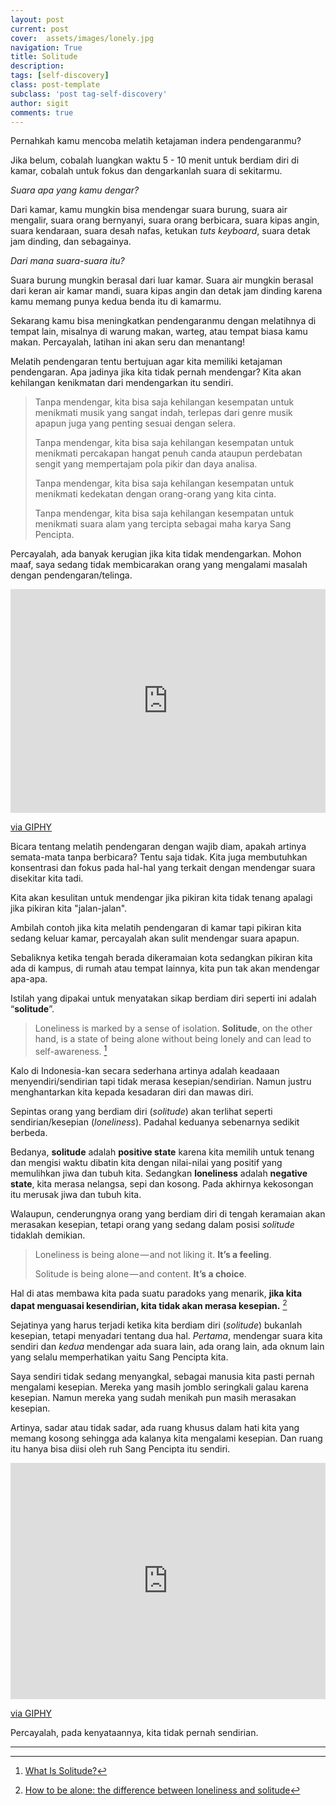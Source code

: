```yaml
---
layout: post
current: post
cover:  assets/images/lonely.jpg
navigation: True
title: Solitude
description: 
tags: [self-discovery]
class: post-template
subclass: 'post tag-self-discovery'
author: sigit
comments: true
---
```


Pernahkah kamu mencoba melatih ketajaman indera pendengaranmu?

Jika belum, cobalah luangkan waktu 5 - 10 menit untuk berdiam diri di kamar, cobalah untuk fokus dan dengarkanlah suara di sekitarmu.

*Suara apa yang kamu dengar?*

Dari kamar, kamu mungkin bisa mendengar suara burung, suara air mengalir, suara orang bernyanyi, suara orang berbicara, suara kipas angin, suara kendaraan, suara desah nafas, ketukan *tuts keyboard*, suara detak jam dinding, dan sebagainya.

*Dari mana suara-suara itu?*

Suara burung mungkin berasal dari luar kamar. Suara air mungkin berasal dari keran air kamar mandi, suara kipas angin dan detak jam dinding karena kamu memang punya kedua benda itu di kamarmu.

Sekarang kamu bisa meningkatkan pendengaranmu dengan melatihnya di tempat lain, misalnya di warung makan, warteg, atau tempat biasa kamu makan. Percayalah, latihan ini akan seru dan menantang!

Melatih pendengaran tentu bertujuan agar kita memiliki ketajaman pendengaran. Apa jadinya jika kita tidak pernah mendengar? Kita akan kehilangan kenikmatan dari mendengarkan itu sendiri.

> Tanpa mendengar, kita bisa saja kehilangan kesempatan untuk menikmati musik yang sangat indah, terlepas dari genre musik apapun juga yang penting sesuai dengan selera.
>
> Tanpa mendengar, kita bisa saja kehilangan kesempatan untuk menikmati percakapan hangat penuh canda ataupun perdebatan sengit yang mempertajam pola pikir dan daya analisa.
> 
> Tanpa mendengar, kita bisa saja kehilangan kesempatan untuk menikmati kedekatan dengan orang-orang yang kita cinta.
>
> Tanpa mendengar, kita bisa saja kehilangan kesempatan untuk menikmati suara alam yang tercipta sebagai maha karya Sang Pencipta.

Percayalah, ada banyak kerugian jika kita tidak mendengarkan. Mohon maaf, saya sedang tidak membicarakan orang yang mengalami masalah dengan pendengaran/telinga.

<div style="width:100%;height:0;padding-bottom:71%;position:relative;"><iframe src="https://giphy.com/embed/fjxufvV9utYJ9d5fYX" width="100%" height="100%" style="position:absolute" frameBorder="0" class="giphy-embed" allowFullScreen></iframe></div><p><a href="https://giphy.com/gifs/girl-flowers-spring-fjxufvV9utYJ9d5fYX">via GIPHY</a></p>

Bicara tentang melatih pendengaran dengan wajib diam, apakah artinya semata-mata tanpa berbicara? Tentu saja tidak. Kita juga membutuhkan konsentrasi dan fokus pada hal-hal yang terkait dengan mendengar suara disekitar kita tadi.

Kita akan kesulitan untuk mendengar jika pikiran kita tidak tenang apalagi jika pikiran kita "jalan-jalan".

Ambilah contoh jika kita melatih pendengaran di kamar tapi pikiran kita sedang keluar kamar, percayalah akan sulit mendengar suara apapun.

Sebaliknya ketika tengah berada dikeramaian kota sedangkan pikiran kita ada di kampus, di rumah atau tempat lainnya, kita pun tak akan mendengar apa-apa.

Istilah yang dipakai untuk menyatakan sikap berdiam diri seperti ini adalah “**solitude**”.

> Loneliness is marked by a sense of isolation. **Solitude**, on the other hand, is a state of being alone without being lonely and can lead to self-awareness. [^1]

Kalo di Indonesia-kan secara sederhana artinya adalah keadaaan menyendiri/sendirian tapi tidak merasa kesepian/sendirian. Namun justru menghantarkan kita kepada kesadaran diri dan mawas diri.

Sepintas orang yang berdiam diri (*solitude*) akan terlihat seperti sendirian/kesepian (*loneliness*). Padahal keduanya sebenarnya sedikit berbeda.

Bedanya, **solitude** adalah **positive state** karena kita memilih untuk tenang dan mengisi waktu dibatin kita dengan nilai-nilai yang positif yang memulihkan jiwa dan tubuh kita.
Sedangkan **loneliness** adalah **negative state**, kita merasa nelangsa, sepi dan kosong. Pada akhirnya kekosongan itu merusak jiwa dan tubuh kita.

Walaupun, cenderungnya orang yang berdiam diri di tengah keramaian akan merasakan kesepian, tetapi orang yang sedang dalam posisi *solitude* tidaklah demikian.

> Loneliness is being alone — and not liking it. **It’s a feeling**.
>
> Solitude is being alone — and content. **It’s a choice**.

Hal di atas membawa kita pada suatu paradoks yang menarik, **jika kita dapat menguasai kesendirian, kita tidak akan merasa kesepian.** [^2]

Sejatinya yang harus terjadi ketika kita berdiam diri (*solitude*) bukanlah kesepian, tetapi menyadari tentang dua hal. *Pertama*, mendengar suara kita sendiri dan *kedua* mendengar ada suara lain, ada orang lain, ada oknum lain yang selalu memperhatikan yaitu Sang Pencipta kita.

Saya sendiri tidak sedang menyangkal, sebagai manusia kita pasti pernah mengalami kesepian. Mereka yang masih jomblo seringkali galau karena kesepian. Namun mereka yang sudah menikah pun masih merasakan kesepian.

Artinya, sadar atau tidak sadar, ada ruang khusus dalam hati kita yang memang kosong sehingga ada kalanya kita mengalami kesepian. Dan ruang itu hanya bisa diisi oleh ruh Sang Pencipta itu sendiri.

<div style="width:100%;height:0;padding-bottom:75%;position:relative;"><iframe src="https://giphy.com/embed/xT8qAYxFUzxixwKLQY" width="100%" height="100%" style="position:absolute" frameBorder="0" class="giphy-embed" allowFullScreen></iframe></div><p><a href="https://giphy.com/gifs/water-reflection-wylie-hays-xT8qAYxFUzxixwKLQY">via GIPHY</a></p>

Percayalah, pada kenyataannya, kita tidak pernah sendirian.

-----

[^1]: [What Is Solitude?](https://www.psychologytoday.com/us/articles/200307/what-is-solitude)

[^2]: [How to be alone: the difference between loneliness and solitude](https://www.jotform.com/blog/loneliness-vs-solitude/)